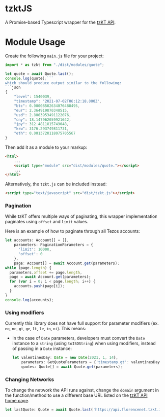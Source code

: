 # tzktJS
A Promise-based Typescript wrapper for the [tzKT API](https://tzkt.io/).

# Module Usage
Create the following `main.js` file for your project:

```javascript
import * as tzkt from "./dist/modules/quote";

let quote = await Quote.last();
console.log(quote);```
which should produce output similar to the following:
```json
{
    "level": 1540039,
    "timestamp": "2021-07-02T06:12:18.000Z",
    "btc": 0.00008502634076488495,
    "eur": 2.364919870348515,
    "usd": 2.8003953491122076,
    "cny": 18.147962059921642,
    "jpy": 312.4811815749048,
    "krw": 3176.293749811731,
    "eth": 0.0013720118075705567
}
```

Then add it as a module to your markup:
```html
<html>
    ...
    <script type="module" src="dist/modules/quote."></script>
    ...
</html>
```

Alternatively, the `tzkt.js` can be included instead:
```html
<script type="text/javascript" src="dist/tzkt.js"></script>
```

### Pagination
While tzKT offers multiple ways of paginating, this wrapper implementation paginates using `offset` and `limit` values.

Here is an example of how to paginate through all Tezos accounts:
```typescript
let accounts: Account[] = [],
    parameters: PaginationParameters = {
      'limit': 10000,
      'offset': 0
    },
    page: Account[] = await Account.get(parameters);
while (page.length) {
  parameters.offset += page.length,
  page = await Account.get(parameters);
  for (var i = 0; i < page.length; i++) {
    accounts.push(page[i]);
  }
}
console.log(accounts);
```

### Using modifiers
Currently this library does not have full support for parameter modifiers (ex. `eq`, `ne`, `gt`, `ge`, `lt`, `le`, `in`, `ni`).  This means:

*  In the case of `Date` parameters, developers must convert the `Date` instance to a `string` (using `toISOString`) when using modifiers, instead of passing in a `Date` instance:
   ```typescript
   let valentinesDay: Date = new Date(2021, 1, 14),
       parameters: GetQuoteParameters = {'timestamp.gt': valentinesDay.toISOString()},
       quotes: Quote[] = await Quote.get(parameters);
   ```

### Changing Networks
To change the network the API runs against, change the `domain` argument in the function/method to use a different base URL listed on the [tzKT API home page](https://api.tzkt.io/#section/Introduction).

```typescript
let lastQuote: Quote = await Quote.last('https://api.florencenet.tzkt.io')
```
